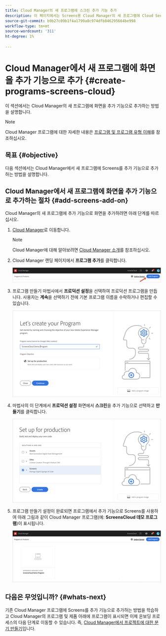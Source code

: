 ```yaml
---
title: Cloud Manager의 새 프로그램에 스크린 추가 기능 추가
description: 이 페이지에서는 Screens용 Cloud Manager의 새 프로그램에 Cloud Service 추가 기능을 추가하는 방법에 대해 설명합니다.
source-git-commit: b9b27c09b1f4a1799a8c974dfb846295664be998
workflow-type: tm+mt
source-wordcount: '311'
ht-degree: 1%

---
```



# Cloud Manager에서 새 프로그램에 화면을 추가 기능으로 추가 {#create-programs-screens-cloud}

이 섹션에서는 Cloud Manager의 새 프로그램에 화면을 추가 기능으로 추가하는 방법을 설명합니다.

>[!NOTE]
>Cloud Manager 프로그램에 대한 자세한 내용은 [프로그램 및 프로그램 유형 이해](https://experienceleague.adobe.com/docs/experience-manager-cloud-service/onboarding/getting-access/understand-program-types.html?lang=en)를 참조하십시오.

## 목표 {#objective}

다음 섹션에서는 Cloud Manager에서 새 프로그램에 Screens를 추가 기능으로 추가하는 방법을 설명합니다.

## Cloud Manager에서 새 프로그램에 화면을 추가 기능으로 추가하는 절차 {#add-screens-add-on}

Cloud Manager의 새 프로그램에 추가 기능으로 화면을 추가하려면 아래 단계를 따르십시오.

1. [Cloud Manager](https://my.cloudmanager.adobe.com/)로 이동합니다.

   >[!NOTE]
   >Cloud Manager에 대해 알아보려면 [Cloud Manager 소개](https://experienceleague.adobe.com/docs/experience-manager-cloud-service/onboarding/onboarding-concepts/cloud-manager-introduction.html?lang=en)를 참조하십시오.

1. Cloud Manager 랜딩 페이지에서 **프로그램 추가**&#x200B;를 클릭합니다.

   ![이미지](/help/screens-cloud/assets/onboarding/onboard-screens-addon1.png)

1. 프로그램 만들기 마법사에서 **프로덕션 설정**&#x200B;을 선택하여 프로덕션 프로그램을 만듭니다. 사용자는 **계속**&#x200B;을 선택하기 전에 기본 프로그램 이름을 수락하거나 편집할 수 있습니다.

   ![이미지](/help/screens-cloud/assets/onboarding/onboard-screens-addon2.png)

1. 마법사의 이 단계에서 **프로덕션 설정** 화면에서 **스크린**&#x200B;을 추가 기능으로 선택하고 **만들기**&#x200B;를 클릭합니다.

   ![이미지](/help/screens-cloud/assets/onboarding/onboard-screens-addon3.png)

1. 프로그램 만들기 설정이 완료되면 프로그램에서 추가 기능으로 Screens를 사용하여 아래 그림과 같이 Cloud Manager 프로그램(예: **ScreensCloud 데모 프로그램**)이 표시됩니다.

   ![이미지](/help/screens-cloud/assets/onboarding/onboard-screens-addon4.png)

## 다음은 무엇입니까? {#whats-next}

기존 Cloud Manager 프로그램에 Screens를 추가 기능으로 추가하는 방법을 학습하고 Cloud Manager의 프로그램 및 제품 아래에 프로그램이 표시되면 이제 온보딩 프로세스의 다음 단계로 이동할 수 있습니다. 즉, [Cloud Manager에서 프로젝트에 대한 분기 만들기](/help/screens-cloud/onboarding-screens-cloud/creating-a-branch.md)입니다.

